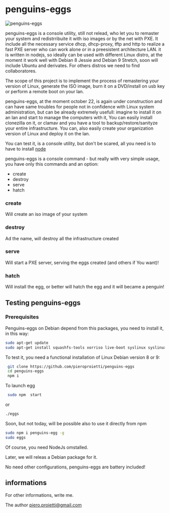 # penguins-eggs

![penguins-eggs](https://github.com/pieroproietti/penguins-eggs/blob/master/src/assets/penguins-eggs.png?raw=true)

penguins-eggs is a console utility, still not relead, who let you to remaster your system and redistrribuite it with iso images or by the net with PXE.
It include all the necessary service dhcp, dhcp-proxy, tftp and http to realize a fast PXE server who can work alone or in a preesistent architecture LAN.
it is written in nodejs, so ideally can be used with different Linux distro, at the moment it work well with Debian 8 Jessie and Debian 9 Stretch, soon
will include Ubuntu and derivates. For others distros we need to find collaboratores.

The scope of this project is to implement the process of remastering your version of Linux, generate the ISO image, burn it on a DVD/install on usb key or
perform a remote boot on your lan.

penguins-eggs, at the moment october 22, is again under construction and can have same troubles for people not in confidence with Linux system administration, but can be
already extremely usefull: imagine to install it on an lan and start to manage the computers with it, You can easily install clonezilla on it, or clamav and
you have a tool to backup/restore/sanityze your entire infrastructure. You can, also easily create your organization version of Linux and deploy it on the lan.

You can test it, is a console utility, but don't be scared, all you need is to have to install [node](https://nodejs.org/en/download/package-manager/#debian-and-ubuntu-based-linux-distributions)

penguins-eggs is a console command - but really with very simple usage, you have only this commands and an option:
* create
* destroy
* serve
* hatch

### create
Will create an iso image of your system

### destroy
Ad the name, will destroy all the infrastructure created

### serve
Will start a PXE server, serving the eggs created (and others if You want)!

### hatch
Will install the egg, or better will hatch the egg and it will became a penguin!


## Testing penguins-eggs
### Prerequisites
Penguins-eggs on Debian depend from this packages, you need to install it, in this way:
``` bash
sudo apt-get update
sudo apt-get install squashfs-tools xorriso live-boot syslinux syslinux-common isolinux pxelinux
```

To test it, you need a functional installation of Linux Debian version 8 or 9:

``` bash
 git clone https://github.com/pieroproietti/penguins-eggs
 cd penguins-eggs
 npm i
```
To launch egg

``` bash
 sudo npm  start
```
or
``` bash
./eggs
```

Soon, but not today,  will be possible also to use it directly from npm
``` bash
sudo npm i penguins-egg -g
sudo eggs
```
Of course, you need NodeJs omstalled.

Later, we will releas a Debian package for it.

No need other configurations, penguins-eggs are battery included!

## informations
For other informations, write me.

The author
piero.proietti@gmail.com

